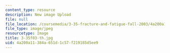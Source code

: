 ```yaml
---
content_type: resource
description: New image Upload
file: null
file_location: /coursemedia/3-35-fracture-and-fatigue-fall-2003/4a200a11384a651d1c57f219185d5ee9_3-35f03-th.jpg
file_type: image/jpeg
resourcetype: Image
title: 3-35f03-th.jpg
uid: 4a200a11-384a-651d-1c57-f219185d5ee9
---
```

